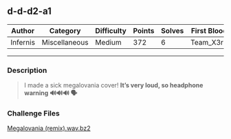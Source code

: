 ## d-d-d2-a1

| Author   | Category      | Difficulty | Points | Solves | First Blood |
| -------- | ------------- | ---------- | ------ | ------ | ----------- |
| Infernis | Miscellaneous | Medium     | 372    | 6      | Team_X3r0   |

---

### Description

> I made a sick megalovania cover! **It’s very loud, so headphone warning 🔊🔊🔊 🗣**

### Challenge Files

[Megalovania (remix).wav.bz2](dist)
